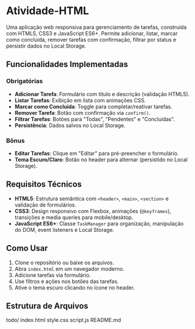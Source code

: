 # Atividade-HTML
Uma aplicação web responsiva para gerenciamento de tarefas, construída com HTML5, CSS3 e JavaScript ES6+. Permite adicionar, listar, marcar como concluída, remover tarefas com confirmação, filtrar por status e persistir dados no Local Storage.

## Funcionalidades Implementadas

### Obrigatórias
- **Adicionar Tarefa**: Formulário com título e descrição (validação HTML5).
- **Listar Tarefas**: Exibição em lista com animações CSS.
- **Marcar como Concluída**: Toggle para completar/reativar tarefas.
- **Remover Tarefa**: Botão com confirmação via `confirm()`.
- **Filtrar Tarefas**: Botões para "Todas", "Pendentes" e "Concluídas".
- **Persistência**: Dados salvos no Local Storage.

### Bônus
- **Editar Tarefas**: Clique em "Editar" para pré-preencher o formulário.
- **Tema Escuro/Claro**: Botão no header para alternar (persistido no Local Storage).

## Requisitos Técnicos
- **HTML5**: Estrutura semântica com `<header>`, `<main>`, `<section>` e validação de formulários.
- **CSS3**: Design responsivo com Flexbox, animações (`@keyframes`), transições e media queries para mobile/desktop.
- **JavaScript ES6+**: Classe `TaskManager` para organização, manipulação do DOM, event listeners e Local Storage.

## Como Usar
1. Clone o repositório ou baixe os arquivos.
2. Abra `index.html` em um navegador moderno.
3. Adicione tarefas via formulário.
4. Use filtros e ações nos botões das tarefas.
5. Ative o tema escuro clicando no ícone no header.

## Estrutura de Arquivos
todo/
    index.html
    style.css
    script.js
    README.md
